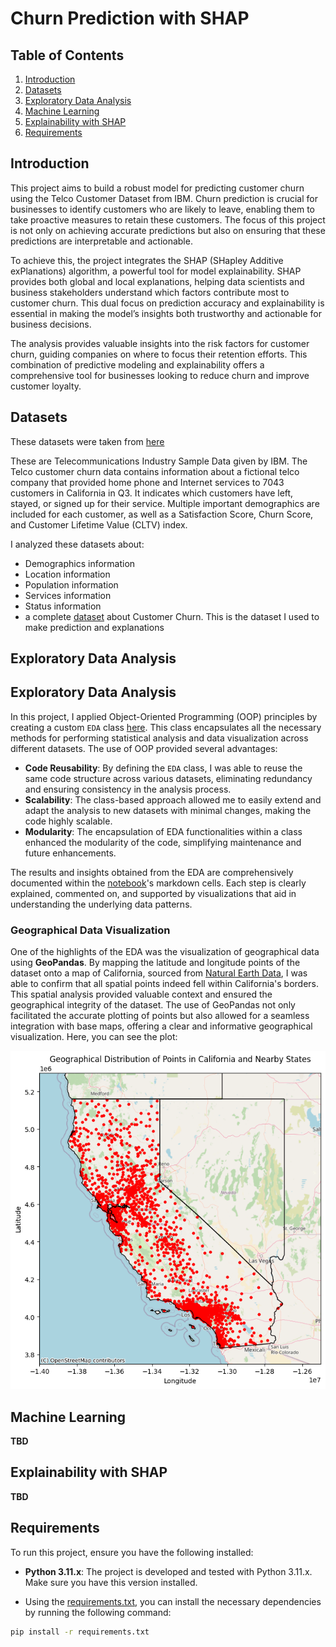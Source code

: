# Churn Prediction with SHAP

## Table of Contents
1. [Introduction](#introduction)
2. [Datasets](#datasets)
3. [Exploratory Data Analysis](#exploratory-data-analysis)
4. [Machine Learning](#machine-learning)
5. [Explainability with SHAP](#explainability-with-shap)
6. [Requirements](#requirements)

## Introduction

This project aims to build a robust model for predicting customer churn using the Telco Customer Dataset from IBM. Churn prediction is crucial for businesses to identify customers who are likely to leave, enabling them to take proactive measures to retain these customers. The focus of this project is not only on achieving accurate predictions but also on ensuring that these predictions are interpretable and actionable.

To achieve this, the project integrates the SHAP (SHapley Additive exPlanations) algorithm, a powerful tool for model explainability. SHAP provides both global and local explanations, helping data scientists and business stakeholders understand which factors contribute most to customer churn. This dual focus on prediction accuracy and explainability is essential in making the model’s insights both trustworthy and actionable for business decisions.

The analysis provides valuable insights into the risk factors for customer churn, guiding companies on where to focus their retention efforts. This combination of predictive modeling and explainability offers a comprehensive tool for businesses looking to reduce churn and improve customer loyalty.


## Datasets

These datasets were taken from [here](https://accelerator.ca.analytics.ibm.com/bi/?perspective=authoring&pathRef=.public_folders/IBM+Accelerator+Catalog/Content/DAT00148&id=i9710CF25EF75468D95FFFC7D57D45204&objRef=i9710CF25EF75468D95FFFC7D57D45204&action=run&format=HTML&cmPropStr=%7B%22id%22:%22i9710CF25EF75468D95FFFC7D57D45204%22,%22type%22:%22reportView%22,%22defaultName%22:%22DAT00148%22,%22permissions%22:%5B%22execute%22,%22read%22,%22traverse%22%5D%7D)

These are Telecommunications Industry Sample Data given by IBM. The Telco customer churn data contains information about a fictional telco company that provided home phone and Internet services to 7043 customers in California in Q3. It indicates which customers have left, stayed, or signed up for their service. Multiple important demographics are included for each customer, as well as a Satisfaction Score, Churn Score, and Customer Lifetime Value (CLTV) index.

I analyzed these datasets about:
* Demographics information
* Location information
* Population information
* Services information
* Status information
* a complete [dataset](Data/CustomerChurn.xlsx) about Customer Churn. This is the dataset I used to make prediction and explanations


## Exploratory Data Analysis

## Exploratory Data Analysis

In this project, I applied Object-Oriented Programming (OOP) principles by creating a custom `EDA` class [here](src/data_viz.py). This class encapsulates all the necessary methods for performing statistical analysis and data visualization across different datasets. The use of OOP provided several advantages:

- **Code Reusability**: By defining the `EDA` class, I was able to reuse the same code structure across various datasets, eliminating redundancy and ensuring consistency in the analysis process.
- **Scalability**: The class-based approach allowed me to easily extend and adapt the analysis to new datasets with minimal changes, making the code highly scalable.
- **Modularity**: The encapsulation of EDA functionalities within a class enhanced the modularity of the code, simplifying maintenance and future enhancements.

The results and insights obtained from the EDA are comprehensively documented within the [notebook](Exploratory.ipynb)'s markdown cells. Each step is clearly explained, commented on, and supported by visualizations that aid in understanding the underlying data patterns.

### Geographical Data Visualization

One of the highlights of the EDA was the visualization of geographical data using **GeoPandas**. By mapping the latitude and longitude points of the dataset onto a map of California, sourced from [Natural Earth Data](https://www.naturalearthdata.com/downloads/10m-cultural-vectors/10m-admin-1-states-provinces/), I was able to confirm that all spatial points indeed fell within California's borders. This spatial analysis provided valuable context and ensured the geographical integrity of the dataset. The use of GeoPandas not only facilitated the accurate plotting of points but also allowed for a seamless integration with base maps, offering a clear and informative geographical visualization. Here, you can see the plot:

![GeoPandas visualization map](Images/California_GeoPandas.png)


## Machine Learning

**TBD**

## Explainability with SHAP

**TBD**

## Requirements

To run this project, ensure you have the following installed:

* **Python 3.11.x**: The project is developed and tested with Python 3.11.x. Make sure you have this version installed.

* Using the [requirements.txt](requirements.txt), you can install the necessary dependencies by running the following command:

```bash
pip install -r requirements.txt